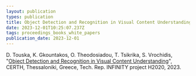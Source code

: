 ```yaml
---
layout: publication
types: publication
title: Object Detection and Recognition in Visual Content Understanding
date: 2023-12-01T10:25:07.237Z
tags: proceedings_books_white_papers
publication_date: 2023-12-01
---
```

<!--StartFragment-->

D. Touska, K. Gkountakos, O. Theodosiadou, T. Tsikrika, S. Vrochidis, "[Object Detection and Recognition in Visual Content Understanding](https://h2020-infinity.eu/sites/default/files/2023-07/Object%20Detection%20and%20Recognition%20in%20Visual%20Content%20Understanding%20%20.pdf)", CERTH, Thessaloniki, Greece, Tech. Rep. INFINITY project H2020, 2023.

<!--EndFragment-->